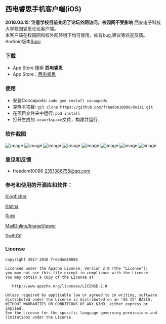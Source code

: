 ## 西电睿思手机客户端(iOS)
**2018.03.15: 注意学校目前关闭了论坛外网访问，校园网不受影响**
西安电子科技大学校园睿思论坛客户端。    
本客户端在校园网和校外网环境下均可使用。如有bug,建议等欢迎反馈。    
Android版本[Ruisi](https://github.com/freedom10086/Ruisi)

### 下载
- App Store 搜索 **西电睿思**
- App Store：[西电睿思](https://itunes.apple.com/cn/app/id1322805454)

### 使用
- 安装Cocoapods: `sudo gem install cocoapods`
- 克隆本项目: `git clone https://github.com/freedom10086/Ruisi.git`
- 在项目文件夹中运行:  `pod install`
- 打开生成的`.xcworkspace`文件，构建并运行.

### 软件截图
![image](https://github.com/freedom10086/Ruisi_Ios/blob/master/screenshots/1.png)
![image](https://github.com/freedom10086/Ruisi_Ios/blob/master/screenshots/2.png)
![image](https://github.com/freedom10086/Ruisi_Ios/blob/master/screenshots/3.png)
![image](https://github.com/freedom10086/Ruisi_Ios/blob/master/screenshots/4.png)
![image](https://github.com/freedom10086/Ruisi_Ios/blob/master/screenshots/5.png)
![image](https://github.com/freedom10086/Ruisi_Ios/blob/master/screenshots/6.png)
![image](https://github.com/freedom10086/Ruisi_Ios/blob/master/screenshots/7.png)
![image](https://github.com/freedom10086/Ruisi_Ios/blob/master/screenshots/8.png)

### 意见和反馈
- freedom10086 <2351386755@qq.com>

### 参考和使用的开源库和软件：

[Kingfisher](https://github.com/onevcat/Kingfisher)

[Kanna](https://github.com/tid-kijyun/Kanna)

[Ruisi](https://github.com/freedom10086/Ruisi)

[MailOnline/ImageViewer](https://github.com/MailOnline/ImageViewer)

[SwiftGif](https://github.com/bahlo/SwiftGif)


### License

    Copyright 2017-2018 freedom10086

    Licensed under the Apache License, Version 2.0 (the "License");
    you may not use this file except in compliance with the License.
    You may obtain a copy of the License at

       http://www.apache.org/licenses/LICENSE-2.0

    Unless required by applicable law or agreed to in writing, software
    distributed under the License is distributed on an "AS IS" BASIS,
    WITHOUT WARRANTIES OR CONDITIONS OF ANY KIND, either express or implied.
    See the License for the specific language governing permissions and
    limitations under the License.
